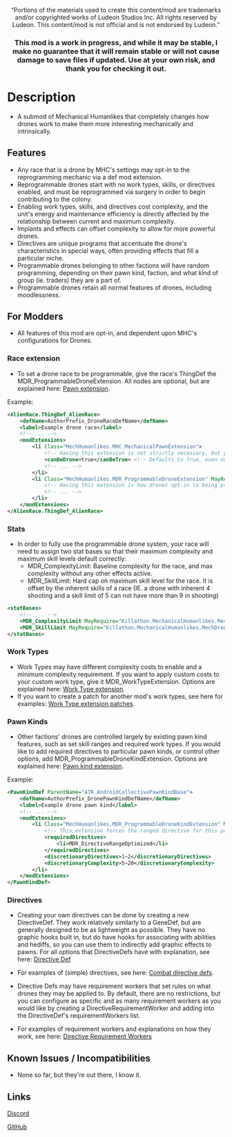 <p align="center">
	“Portions of the materials used to create this content/mod are trademarks and/or copyrighted works of Ludeon Studios Inc. All rights reserved by Ludeon. This content/mod is not official and is not endorsed by Ludeon.”
</p>

<h3 align="center">
    This mod is a work in progress, and while it may be stable, I make no guarantee that it will remain stable or will not cause damage to save files if updated. Use at your own risk, and thank you for checking it out.
</h3>

# Description
* A submod of Mechanical Humanlikes that completely changes how drones work to make them more interesting mechanically and intrinsically.

## Features
* Any race that is a drone by MHC's settings may opt-in to the reprogramming mechanic via a def mod extension.
* Reprogrammable drones start with no work types, skills, or directives enabled, and must be reprogrammed via surgery in order to begin contributing to the colony.
* Enabling work types, skills, and directives cost complexity, and the unit's energy and maintenance efficiency is directly affected by the relationship between current and maximum complexity.
* Implants and effects can offset complexity to allow for more powerful drones.
* Directives are unique programs that accentuate the drone's characteristics in special ways, often providing effects that fill a particular niche.
* Programmable drones belonging to other factions will have random programming, depending on their pawn kind, faction, and what kind of group (ie. traders) they are a part of.
* Programmable drones retain all normal features of drones, including moodlessness.

## For Modders
* All features of this mod are opt-in, and dependent upon MHC's configurations for Drones.

### Race extension
* To set a drone race to be programmable, give the race's ThingDef the MDR_ProgrammableDroneExtension. All nodes are optional, but are explained here: [Pawn extension](https://github.com/RWDevathon/MH-Drones-Reprogrammed/blob/main/Source/v1.4/Extensions/PawnExtensions.cs).

Example:
```xml
<AlienRace.ThingDef_AlienRace>
    <defName>AuthorPrefix_DroneRaceDefName</defName>
    <label>Example drone race</label>
    <!-- ... -->
    <modExtensions>
        <li Class="MechHumanlikes.MHC_MechanicalPawnExtension">
            <!-- Having this extension is not strictly necessary, but you should have one so that the normal drone mechanics are configurable and set -->
            <canBeDrone>true</canBeTrue> <!-- Defaults to true, even on races that do not have this extension, but is essential. -->
            <!-- ... -->
        </li>
        <li Class="MechHumanlikes.MDR_ProgrammableDroneExtension" MayRequire="Killathon.MechanicalHumanlikes.MechDronesReprogrammed">
            <!-- Having this extension is how drones opt-in to being programmable. There are no mandatory options. -->
            <!-- ... -->
        </li>
    </modExtensions>
</AlienRace.ThingDef_AlienRace>
```

### Stats
* In order to fully use the programmable drone system, your race will need to assign two stat bases so that their maximum complexity and maximum skill levels default correctly:
    * MDR_ComplexityLimit: Baseline complexity for the race, and max complexity without any other effects active.
    * MDR_SkillLimit: Hard cap on maximum skill level for the race. It is offset by the inherent skills of a race (IE. a drone with inherent 4 shooting and a skill limit of 5 can not have more than 9 in shooting)
```xml
<statBases>
    <!-- ... -->
    <MDR_ComplexityLimit MayRequire="Killathon.MechanicalHumanlikes.MechDronesReprogrammed">10</MDR_ComplexityLimit>
    <MDR_SkillLimit MayRequire="Killathon.MechanicalHumanlikes.MechDronesReprogrammed">4</MDR_SkillLimit>
</statBases>
```

### Work Types
* Work Types may have different complexity costs to enable and a minimum complexity requirement. If you want to apply custom costs to your custom work type, give it MDR_WorkTypeExtension. Options are explained here: [Work Type extension](https://github.com/RWDevathon/MH-Drones-Reprogrammed/blob/main/Source/v1.4/Extensions/WorkTypeExtensions.cs).
* If you want to create a patch for another mod's work types, see here for examples: [Work Type extension patches](https://github.com/RWDevathon/MH-Drones-Reprogrammed/blob/main/1.4/Patches/MDR_WorkTypeExtensionPatch.xml).

### Pawn Kinds

* Other factions' drones are controlled largely by existing pawn kind features, such as set skill ranges and required work types. If you would like to add required directives to particular pawn kinds, or control other options, add MDR_ProgrammableDroneKindExtension. Options are explained here: [Pawn kind extension](https://github.com/RWDevathon/MH-Drones-Reprogrammed/blob/main/Source/v1.4/Extensions/PawnKindExtensions.cs).

Example:
```xml
<PawnKindDef ParentName="ATR_AndroidCollectivePawnKindBase">
    <defName>AuthorPrefix_DronePawnKindDefName</defName>
    <label>Example drone pawn kind</label>
    <!-- ... -->
    <modExtensions>
        <li Class="MechHumanlikes.MDR_ProgrammableDroneKindExtension" MayRequire="Killathon.MechanicalHumanlikes.MechDronesReprogrammed">
            <!-- This extension forces the ranged directive for this pawn kind, and allows 1-2 additional directives and 5-20 complexity to be randomized. -->
            <requiredDirectives>
                <li>MDR_DirectiveRangeOptimized</li>
            </requiredDirectives>
            <discretionaryDirectives>1~2</discretionaryDirectives>
            <discretionaryComplexity>5~20</discretionaryComplexity>
        </li>
    </modExtensions>
</PawnKindDef>
```

### Directives

* Creating your own directives can be done by creating a new DirectiveDef. They work relatively similarly to a GeneDef, but are generally designed to be as lightweight as possible. They have no graphic hooks built in, but do have hooks for associating with abilities and hediffs, so you can use them to indirectly add graphic effects to pawns. For all options that DirectiveDefs have with explanation, see here: [Directive Def](https://github.com/RWDevathon/MH-Drones-Reprogrammed/blob/main/Source/v1.4/Defs/DirectiveDef.cs)
* For examples of (simple) directives, see here: [Combat directive defs](https://github.com/RWDevathon/MH-Drones-Reprogrammed/blob/main/1.4/Defs/DirectiveDefs/Directives_Combat.xml).

* Directive Defs may have requirement workers that set rules on what drones they may be applied to. By default, there are no restrictions, but you can configure as specific and as many requirement workers as you would like by creating a DirectiveRequirementWorker and adding into the DirectiveDef's requirementWorkers list.
* For examples of requirement workers and explanations on how they work, see here: [Directive Requirement Workers](https://github.com/RWDevathon/MH-Drones-Reprogrammed/tree/main/Source/v1.4/Directives/DirectiveRequirementWorkers)


## Known Issues / Incompatibilities
* None so far, but they're out there, I know it.

## Links
[Discord](https://discord.gg/udNCpbkABT)

[GitHub](https://github.com/RWDevathon/MH-Drones-Reprogrammed/tree/main)